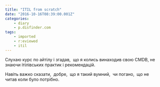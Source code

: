 ```yaml
---
title: "ITIL from scratch"
date: "2016-10-16T08:39:00.001Z"
categories:
    - diary
    - p.disfinder.com
tags:
    - imported
    - r:eviewed
    - itil
---
```


Слухаю курс по айтілу і згадав,  що я колись винаходив свою CMDB, не знаючи ітілівських практик і рекомендацій.

Навіть важко сказати,  добре,  що я такий вумний,  чи погано,  що не читав коли було потрібно.
